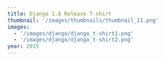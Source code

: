 ```yaml
---
title: Django 1.8 Release T-shirt
thumbnail: '/images/thumbnails/thumbnail_11.png'
images:
  - '/images/django/django_t-shirt1.png'
  - '/images/django/django_t-shirt2.png'
year: 2015
---
```

